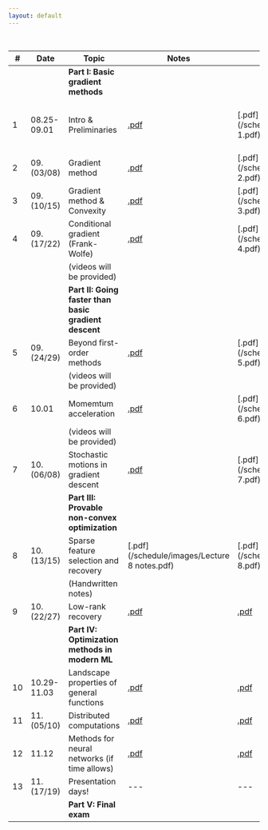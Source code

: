```yaml
---
layout: default
---
```


&nbsp;


| # | Date  | Topic  | Notes | Lecture | Notebook  |
|-|-|-|-|-|-|
| | | **Part I: Basic gradient methods** | | | |
| 1 | 08.25-09.01 | Intro & Preliminaries  | [.pdf](/schedule/images/chapter1.pdf) | [.pdf](/schedule/images/Lecture 1.pdf) | [.ipynb](/schedule/images/Chapter 1a.ipynb) [.ipynb](/schedule/images/Chapter 1b.ipynb)
| 2 | 09.(03/08) | Gradient method | [.pdf](/schedule/images/chapter2.pdf)  | [.pdf](/schedule/images/Lecture 2.pdf) | [.ipynb](/schedule/images/Chapter 2.ipynb) |
| 3 | 09.(10/15) | Gradient method & Convexity | [.pdf](/schedule/images/chapter3.pdf)  | [.pdf](/schedule/images/Lecture 3.pdf) | [.ipynb](/schedule/images/Chapter 3.ipynb) |
| 4 | 09.(17/22) | Conditional gradient (Frank-Wolfe) | [.pdf](/schedule/images/chapter4.pdf)  | [.pdf](/schedule/images/Lecture 4.pdf) | [.ipynb](/schedule/images/Chapter 4.ipynb) |
| | | (videos will be provided) |  | |  |
| | | **Part II: Going faster than basic gradient descent** | | | |
| 5 | 09.(24/29) | Beyond first-order methods | [.pdf](/schedule/images/chapter5.pdf)  | [.pdf](/schedule/images/Lecture 5.pdf) | [.ipynb](/schedule/images/Chapter 5.ipynb) |
| | | (videos will be provided) |  | |  |
| 6 | 10.01 | Momemtum acceleration | [.pdf](/schedule/images/chapter6.pdf)  | [.pdf](/schedule/images/Lecture 6.pdf) | [.ipynb](/schedule/images/Chapter 6.ipynb) |
| | | (videos will be provided) |  | |  |
| 7 | 10.(06/08) | Stochastic motions in gradient descent | [.pdf](/schedule/images/chapter7.pdf)  | [.pdf](/schedule/images/Lecture 7.pdf) | [.ipynb](/schedule/images/Chapter 7.ipynb) |
| | | **Part III: Provable non-convex optimization** | | | |
| 8 | 10.(13/15) | Sparse feature selection and recovery | [.pdf](/schedule/images/Lecture 8 notes.pdf) | [.pdf](/schedule/images/Lecture 8.pdf) | 
|  |  | (Handwritten notes) |  |  |
| 9 | 10.(22/27) | Low-rank recovery | [.pdf]()  | [.pdf]() | [.ipynb]() |
| | | **Part IV: Optimization methods in modern ML** | | | |
| 10 | 10.29-11.03 | Landscape properties of general functions | [.pdf]()  | [.pdf]() | --- |
| 11 | 11.(05/10) | Distributed computations | [.pdf]()  | [.pdf]() | --- |
| 12 | 11.12 | Methods for neural networks (if time allows) | [.pdf]()  | [.pdf]() | --- |
| 13 | 11.(17/19) | Presentation days!  | ---  | ---  | --- |
| | | **Part V: Final exam** | | | |

&nbsp;
&nbsp;

